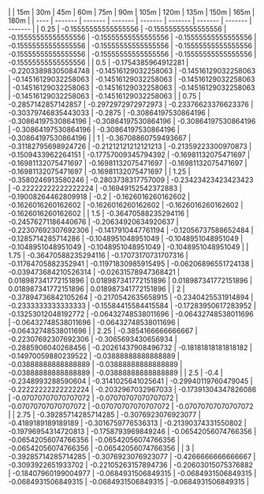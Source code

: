 | | 15m | 30m | 45m | 60m | 75m | 90m | 105m | 120m | 135m | 150m | 165m | 180m | 
| ---- | ------- | ------- | ------- | ------- | ------- | ------- | ------- | ------- |
| 0.25 | -0.15555555555555556 | -0.15555555555555556 | -0.15555555555555556 | -0.15555555555555556 | -0.15555555555555556 | -0.15555555555555556 | -0.15555555555555556 | -0.15555555555555556 | -0.15555555555555556 | -0.15555555555555556 | -0.15555555555555556 | -0.15555555555555556 | 
| 0.5 | -0.1754385964912281 | -0.22033898305084748 | -0.14516129032258063 | -0.14516129032258063 | -0.14516129032258063 | -0.14516129032258063 | -0.14516129032258063 | -0.14516129032258063 | -0.14516129032258063 | -0.14516129032258063 | -0.14516129032258063 | -0.14516129032258063 | 
| 0.75 | -0.2857142857142857 | -0.2972972972972973 | -0.23376623376623376 | -0.30379746835443033 | -0.2875 | -0.30864197530864196 | -0.30864197530864196 | -0.30864197530864196 | -0.30864197530864196 | -0.30864197530864196 | -0.30864197530864196 | -0.30864197530864196 | 
| 1 | -0.36708860759493667 | -0.31182795698924726 | -0.21212121212121213 | -0.21359223300970873 | -0.1509433962264151 | -0.17757009345794392 | -0.16981132075471697 | -0.16981132075471697 | -0.16981132075471697 | -0.16981132075471697 | -0.16981132075471697 | -0.16981132075471697 | 
| 1.25 | -0.3580246913580246 | -0.2803738317757009 | -0.23423423423423423 | -0.22222222222222224 | -0.16949152542372883 | -0.19008264462809918 | -0.2 | -0.1626016260162602 | -0.1626016260162602 | -0.1626016260162602 | -0.1626016260162602 | -0.1626016260162602 | 
| 1.5 | -0.36470588235294116 | -0.24576271186440676 | -0.20634920634920637 | -0.22307692307692306 | -0.1417910447761194 | -0.12056737588652484 | -0.1285714285714286 | -0.1048951048951049 | -0.1048951048951049 | -0.1048951048951049 | -0.1048951048951049 | -0.1048951048951049 | 
| 1.75 | -0.36470588235294116 | -0.17073170731707316 | -0.11764705882352941 | -0.11971830985915495 | -0.06206896551724138 | -0.039473684210526314 | -0.02631578947368421 | 0.018987341772151896 | 0.018987341772151896 | 0.018987341772151896 | 0.018987341772151896 | 0.018987341772151896 | 
| 2 | -0.37894736842105264 | -0.2170542635658915 | -0.2340425531914894 | -0.2333333333333333 | -0.15584415584415584 | -0.17283950617283952 | -0.13253012048192772 | -0.06432748538011696 | -0.06432748538011696 | -0.06432748538011696 | -0.06432748538011696 | -0.06432748538011696 | 
| 2.25 | -0.3854166666666667 | -0.22307692307692306 | -0.3065693430656934 | -0.2885906040268456 | -0.20261437908496732 | -0.18181818181818182 | -0.14970059880239522 | -0.03888888888888889 | -0.03888888888888889 | -0.03888888888888889 | -0.03888888888888889 | -0.03888888888888889 | 
| 2.5 | -0.4 | -0.2348993288590604 | -0.3141025641025641 | -0.29940119760479045 | -0.22222222222222224 | -0.2032967032967033 | -0.17391304347826086 | -0.07070707070707072 | -0.07070707070707072 | -0.07070707070707072 | -0.07070707070707072 | -0.07070707070707072 | 
| 2.75 | -0.39285714285714285 | -0.3076923076923077 | -0.4189189189189189 | -0.3016759776536313 | -0.21390374331550802 | -0.19796954314720813 | -0.1758793969849246 | -0.06542056074766356 | -0.06542056074766356 | -0.06542056074766356 | -0.06542056074766356 | -0.06542056074766356 | 
| 3 | -0.39285714285714285 | -0.3076923076923077 | -0.4266666666666667 | -0.3093922651933702 | -0.22105263157894736 | -0.20603015075376882 | -0.18407960199004977 | -0.0684931506849315 | -0.0684931506849315 | -0.0684931506849315 | -0.0684931506849315 | -0.0684931506849315 | 
